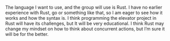 The language I want to use, and the group will use is Rust. I have no earlier experience with Rust, go or something like that, so I am eager to see how it works and how the syntax is. I think programming the elevator project in Rust will have its challenges, but It will be very educational. I think Rust may change my mindset on how to think about concurrent actions, but I’m sure it will be for the better.